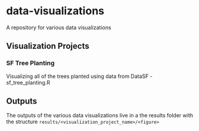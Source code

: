 # data-visualizations
A repository for various data visualizations 
## Visualization Projects
### SF Tree Planting
Visualizing all of the trees planted using data from DataSF
	- sf_tree_planting.R
## Outputs
The outputs of the various data visualizations live in a the results folder with the structure
`results/<visualization_project_name>/<figure>` 


